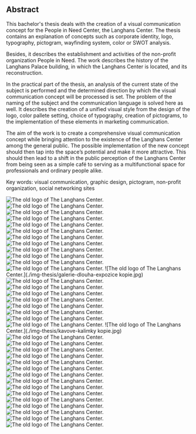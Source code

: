 ## Abstract

This bachelor's thesis deals with the creation of a visual communication concept for the People in Need Center, the Langhans Center. The thesis contains an explanation of concepts such as corporate identity, logo, typography, pictogram, wayfinding system, color or SWOT analysis.

Besides, it describes the establishment and activities of the non-profit organization People in Need. The work describes the history of the Langhans Palace building, in which the Langhans Center is located, and its reconstruction.

In the practical part of the thesis, an analysis of the current state of the subject is performed and the determined direction by which the visual communication concept will be processed is set. The problem of the naming of the subject and the communication language is solved here as well. It describes the creation of a unified visual style from the design of the logo, color pallete setting, choice of typography, creation of pictograms, to the implementation of these elements in marketing communication.

The aim of the work is to create a comprehensive visual communication concept while bringing attention to the existence of the Langhans Center among the general public. The possible implementation of the new concept should then tap into the space’s potential and make it more attractive. This should then lead to a shift in the public perception of the Langhans Center from being seen as a simple café to serving as a multifunctional space for professionals and ordinary people alike.

Key words: visual communication, graphic design, pictogram, non-profit organization, social networking sites

![The old logo of The Langhans Center.](./img-thesis/palac-langhans.jpg)
![The old logo of The Langhans Center.](./img-thesis/rekonstrukce.jpg)
![The old logo of The Langhans Center.](./img-thesis/soucasne-logo.png)
![The old logo of The Langhans Center.](./img-thesis/instagram-langhans.png)
![The old logo of The Langhans Center.](./img-thesis/facebook-langhans.png)
![The old logo of The Langhans Center.](./img-thesis/logo-final.png)
![The old logo of The Langhans Center.](./img-thesis/plakaty.jpg)
![The old logo of The Langhans Center.](./img-thesis/vznik-piktogramu.png)
![The old logo of The Langhans Center.](./img-thesis/piktogramy.png)
![The old logo of The Langhans Center.](./img-thesis/barevna-paleta.png)
![The old logo of The Langhans Center.](./img-thesis/vchodove-dvere-vyrez-2.jpg)
![The old logo of The Langhans Center.](./img-thesis/schody-galerie.jpg)
![The old logo of The Langhans Center.](./img-thesis/galerie-dlouha-expozice kopie.jpg)
![The old logo of The Langhans Center.](./img-thesis/zachod.jpg)
![The old logo of The Langhans Center.](./img-thesis/bannery-final.png)
![The old logo of The Langhans Center.](./img-thesis/VLAJKA.jpg)
![The old logo of The Langhans Center.](./img-instagram-honza-3.jpg)
![The old logo of The Langhans Center.](./img-instagramove-posty.jpg)
![The old logo of The Langhans Center.](./img-instagramove-posty-final.jpg)
![The old logo of The Langhans Center.](./img-thesis/dlouhej-honza-menu3.jpg)
![The old logo of The Langhans Center.](./img-thesis/hrnecky2-2.jpg)
![The old logo of The Langhans Center.](./img-thesis/kavove-kalimky kopie.jpg)
![The old logo of The Langhans Center.](./img-thesis/kelimek-pozadi.jpg)
![The old logo of The Langhans Center.](./img-thesis/honza-lepenka.jpg)
![The old logo of The Langhans Center.](./img-thesis/svacinovy-sacek-2.jpg)
![The old logo of The Langhans Center.](./img-thesis/zastera.jpg)
![The old logo of The Langhans Center.](./img-thesis/dlouuhej-sendvic.jpg)
![The old logo of The Langhans Center.](./img-thesis/pernicky-vetev.jpg)
![The old logo of The Langhans Center.](./img-thesis/cerna-taska.jpg)
![The old logo of The Langhans Center.](./img-thesis/taska-zebrik.jpg)
![The old logo of The Langhans Center.](./img-thesis/taska-pumpa.jpg)
![The old logo of The Langhans Center.](./img-thesis/plakaty-na-mockupu2.jpg)
![The old logo of The Langhans Center.](./img-thesis/tibet-plakat.jpg)
![The old logo of The Langhans Center.](./img-thesis/skutecny-darek.jpg)
![The old logo of The Langhans Center.](./img-thesis/UDALOST-fotka.png)
![The old logo of The Langhans Center.](./img-thesis/udalost-trubka.png)
![The old logo of The Langhans Center.](./img-thesis/posuvna-stena.jpg)
